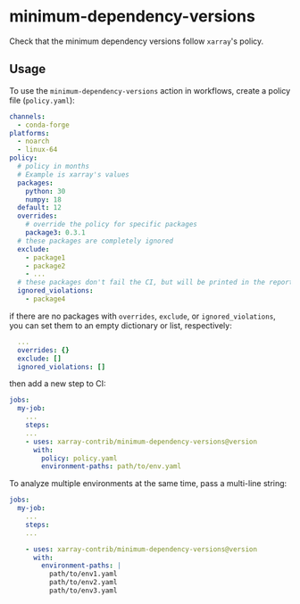 # minimum-dependency-versions

Check that the minimum dependency versions follow `xarray`'s policy.

## Usage

To use the `minimum-dependency-versions` action in workflows, create a policy file (`policy.yaml`):

```yaml
channels:
  - conda-forge
platforms:
  - noarch
  - linux-64
policy:
  # policy in months
  # Example is xarray's values
  packages:
    python: 30
    numpy: 18
  default: 12
  overrides:
    # override the policy for specific packages
    package3: 0.3.1
  # these packages are completely ignored
  exclude:
    - package1
    - package2
    - ...
  # these packages don't fail the CI, but will be printed in the report as a warning
  ignored_violations:
    - package4
```

if there are no packages with `overrides`, `exclude`, or `ignored_violations`, you can set
them to an empty dictionary or list, respectively:

```yaml
  ...
  overrides: {}
  exclude: []
  ignored_violations: []
```

then add a new step to CI:

```yaml
jobs:
  my-job:
    ...
    steps:
    ...
    - uses: xarray-contrib/minimum-dependency-versions@version
      with:
        policy: policy.yaml
        environment-paths: path/to/env.yaml
```

To analyze multiple environments at the same time, pass a multi-line string:

```yaml
jobs:
  my-job:
    ...
    steps:
    ...

    - uses: xarray-contrib/minimum-dependency-versions@version
      with:
        environment-paths: |
          path/to/env1.yaml
          path/to/env2.yaml
          path/to/env3.yaml
```
